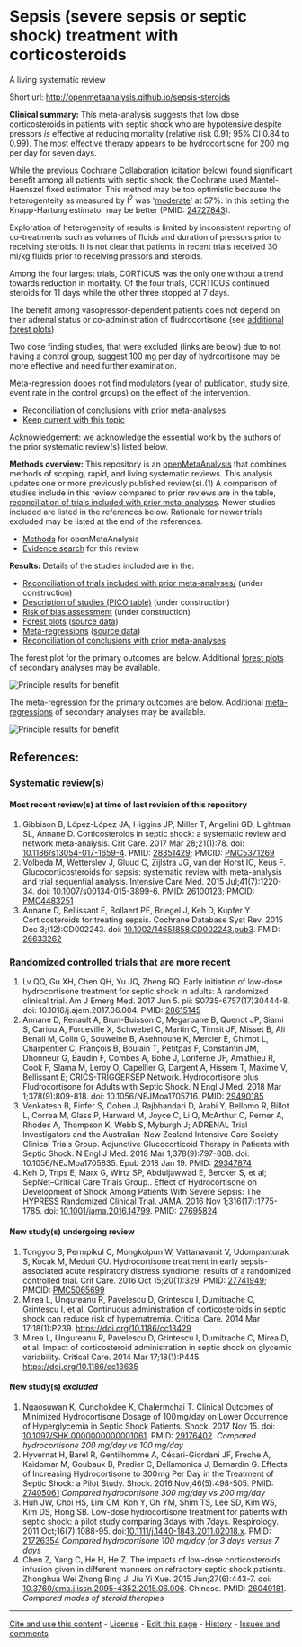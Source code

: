 # Sepsis (severe sepsis or septic shock) treatment with corticosteroids

A living systematic review

Short url: http://openmetaanalysis.github.io/sepsis-steroids

**Clinical summary:** This meta-analysis suggests that low dose corticosteroids in patients with septic shock who are hypotensive despite pressors *is* effective at reducing mortality (relative risk 0.91; 95% CI 0.84 to 0.99). The most effective therapy appears to be hydrocortisone for 200 mg per day for seven days. 

While the previous Cochrane Collaboration (citation below) found significant benefit among all patients with septic shock, the Cochrane used Mantel-Haenszel fixed estimator. This method may be too optimistic because the heterogenteity as measured by I<sup>2</sup> was '[moderate](http://handbook.cochrane.org/chapter_9/9_5_2_identifying_and_measuring_heterogeneity.htm)' at 57%. In this setting the Knapp-Hartung estimator may be better (PMID: [24727843](https://pubmed.gov/24727843)).

Exploration of heterogeneity of results is limited by inconsistent reporting of co-treatments such as volumes of fluids and duration of pressors prior to receiving steroids. It is not clear that patients in recent trials received 30 ml/kg fluids prior to receiving pressors and steroids. 

Among the four largest trials, CORTICUS was the only one without a trend towards reduction in mortality. Of the four trials, CORTICUS continued steroids for 11 days while the other three stopped at 7 days.

The benefit among vasopressor-dependent patients does not depend on their adrenal status or co-administration of fludrocortisone (see [additional forest plots](files/forest-plots))

Two dose finding studies, that were excluded (links are below) due to not having a control group, suggest 100 mg per day of hydrcortisone may be more effective and need further examination.

Meta-regression dooes not find modulators (year of publication, study size, event rate in the control groups) on the effect of the intervention.
* [Reconciliation of conclusions with prior meta-analyses](files/reconciliation-tables/Reconciliation%20of%20conclusions.pdf)
* [Keep current with this topic](files/searching/Keep-up.md)

Acknowledgement: we acknowledge the essential work by the authors of the prior systematic review(s) listed below.

**Methods overview:** This repository is an [openMetaAnalysis](https://openmetaanalysis.github.io/) that combines methods of scoping, rapid, and living systematic reviews.  This analysis updates one or more previously published review(s).(1) A comparison of studies include in this review compared to prior reviews are in the table, [reconciliation of trials included with prior meta-analyses](files/reconciliation-tables/Reconciliation%20of%20studies.pdf). Newer studies included are listed in the references below. Rationale for newer trials excluded may be listed at the end of the references. 
* [Methods](http://openmetaanalysis.github.io/methods.html) for openMetaAnalysis
* [Evidence search](files/searching/evidence-search.md) for this review

**Results:** Details of the studies included are in the:
* [Reconciliation of trials included with prior meta-analyses/](files/reconciliation-tables/Reconciliation%20of%20studies.pdf) (under construction)
* [Description of studies (PICO table)](files/study-details/table-pico.pdf) (under construction)
* [Risk of bias assessment](files/study-details/table-bias.pdf) (under construction)
* [Forest plots](files//forest-plots) ([source data](files/data))
* [Meta-regressions](files//metaregression) ([source data](files/data))
* [Reconciliation of conclusions with prior meta-analyses](files/reconciliation-tables/Reconciliation%20of%20conclusions.pdf)

The forest plot for the primary outcomes are below. Additional [forest plots](files/forest-plots) of secondary analyses may be available. 

![Principle results for benefit](files/forest-plots/Outcome-Primary.png "Principle results for benefit]")

The meta-regression for the primary outcomes are below. Additional [meta-regressions](files/metaregression) of secondary analyses may be available. 

![Principle results for benefit](files/metaregression/Outcome-Primary.png "Principle results for benefit]")

References:
----------------------------------
### Systematic review(s)
#### Most recent review(s) at time of last revision of this repository
1. Gibbison B, López-López JA, Higgins JP, Miller T, Angelini GD, Lightman SL, Annane D. Corticosteroids in septic shock: a systematic review and network meta-analysis. Crit Care. 2017 Mar 28;21(1):78. doi: [10.1186/s13054-017-1659-4](http://dx.doi.org/10.1186/s13054-017-1659-4). PMID: [28351429](http://pubmed.gov/28351429); PMCID: [PMC5371269](https://www.ncbi.nlm.nih.gov/pmc/articles/PMC5371269/)
2. Volbeda M, Wetterslev J, Gluud C, Zijlstra JG, van der Horst IC, Keus F. Glucocorticosteroids for sepsis: systematic review with meta-analysis and trial sequential analysis. Intensive Care Med. 2015 Jul;41(7):1220-34. doi: [10.1007/s00134-015-3899-6](http://dx.doi.org/10.1007/s00134-015-3899-6). PMID: [26100123](http://pubmed.gov/26100123); PMCID: [PMC4483251](https://www.ncbi.nlm.nih.gov/pmc/articles/PMC4483251/)
3. Annane D, Bellissant E, Bollaert PE, Briegel J, Keh D, Kupfer Y. Corticosteroids for treating sepsis. Cochrane Database Syst Rev. 2015 Dec 3;(12):CD002243. doi: [10.1002/14651858.CD002243.pub3](http://dx.doi.org/10.1002/14651858.CD002243.pub3). PMID: [26633262](http://pubmed.gov/26633262)

### Randomized controlled trials that are more recent
1. Lv QQ, Gu XH, Chen QH, Yu JQ, Zheng RQ. Early initiation of low-dose hydrocortisone treatment for septic shock in adults: A randomized clinical trial. Am J Emerg Med. 2017 Jun 5. pii: S0735-6757(17)30444-8. doi: 10.1016/j.ajem.2017.06.004. PMID: [28615145](http://pubmed.gov/28615145)
2. Annane D, Renault A, Brun-Buisson C, Megarbane B, Quenot JP, Siami S, Cariou A, Forceville X, Schwebel C, Martin C, Timsit JF, Misset B, Ali Benali M, Colin G, Souweine B, Asehnoune K, Mercier E, Chimot L, Charpentier C, François B, Boulain T, Petitpas F, Constantin JM, Dhonneur G, Baudin F, Combes A, Bohé J, Loriferne JF, Amathieu R, Cook F, Slama M, Leroy O, Capellier G, Dargent A, Hissem T, Maxime V, Bellissant E; CRICS-TRIGGERSEP Network. Hydrocortisone plus Fludrocortisone for Adults with Septic Shock. N Engl J Med. 2018 Mar
1;378(9):809-818. doi: 10.1056/NEJMoa1705716. PMID: [29490185](http://pubmed.gov/29490185)
3. Venkatesh B, Finfer S, Cohen J, Rajbhandari D, Arabi Y, Bellomo R, Billot L, Correa M, Glass P, Harward M, Joyce C, Li Q, McArthur C, Perner A, Rhodes A, Thompson K, Webb S, Myburgh J; ADRENAL Trial Investigators and the Australian–New Zealand Intensive Care Society Clinical Trials Group. Adjunctive Glucocorticoid Therapy in Patients with Septic Shock. N Engl J Med. 2018 Mar 1;378(9):797-808. doi: 10.1056/NEJMoa1705835. Epub 2018 Jan 19. PMID: [29347874](http://pubmed.gov/29347874)
4. Keh D, Trips E, Marx G, Wirtz SP, Abduljawwad E, Bercker S, et al; SepNet–Critical Care Trials Group.. Effect of Hydrocortisone on Development of Shock Among Patients With Severe Sepsis: The HYPRESS Randomized Clinical Trial. JAMA. 2016 Nov 1;316(17):1775-1785. doi: [10.1001/jama.2016.14799](http://dx.doi.org/10.1001/jama.2016.14799). PMID: [27695824](http://pubmed.gov/27695824).

#### New study(s) undergoing review
1. Tongyoo S, Permpikul C, Mongkolpun W, Vattanavanit V, Udompanturak S, Kocak M, Meduri GU. Hydrocortisone treatment in early sepsis-associated acute respiratory distress syndrome: results of a randomized controlled trial. Crit Care. 2016 Oct 15;20(1):329. PMID: [27741949](http://pubmed.gov/27741949); PMCID: [PMC5065699](https://www.ncbi.nlm.nih.gov/pmc/articles/pmid/27741949/)
2. Mirea L, Ungureanu R, Pavelescu D, Grintescu I, Dumitrache C, Grintescu I, et al. Continuous administration of corticosteroids in septic shock can reduce risk of hypernatremia. Critical Care. 2014 Mar 17;18(1):P239.  https://doi.org/10.1186/cc13429
3. Mirea L, Ungureanu R, Pavelescu D, Grintescu I, Dumitrache C, Mirea D, et al. Impact of corticosteroid administration in septic shock on glycemic variability. Critical Care. 2014 Mar 17;18(1):P445. https://doi.org/10.1186/cc13635


#### New study(s) *excluded* 
1. Ngaosuwan K, Ounchokdee K, Chalermchai T. Clinical Outcomes of Minimized Hydrocortisone Dosage of 100 mg/day on Lower Occurrence of Hyperglycemia in Septic Shock Patients. Shock. 2017 Nov 15. doi: [10.1097/SHK.0000000000001061](http://dx.doi.org/10.1097/SHK.0000000000001061). PMID: [29176402](http://pubmed.gov/29176402). *Compared hydrocortisone 200 mg/day vs 100 mg/day*
2. Hyvernat H, Barel R, Gentilhomme A, Césari-Giordani JF, Freche A, Kaidomar M,  Goubaux B, Pradier C, Dellamonica J, Bernardin G. Effects of Increasing Hydrocortisone to 300 mg Per Day in the Treatment of Septic Shock: a Pilot Study. Shock. 2016 Nov;46(5):498-505. PMID: [27405061](http://pubmed.gov/27405061) *Compared hydrocortisone 300 mg/day vs 200 mg/day*
3. Huh JW, Choi HS, Lim CM, Koh Y, Oh YM, Shim TS, Lee SD, Kim WS, Kim DS, Hong SB. Low-dose hydrocortisone treatment for patients with septic shock: a pilot study comparing 3days with 7days. Respirology. 2011 Oct;16(7):1088-95. doi:[10.1111/j.1440-1843.2011.02018.x](http://dx.doi.org/10.1111/j.1440-1843.2011.02018.x). PMID: [21726354](http://pubmed.gov/21726354) *Compared hydrocortisone 100 mg/day for 3 days versus 7 days*
4. Chen Z, Yang C, He H, He Z. The impacts of low-dose corticosteroids infusion given in different manners on refractory septic shock patients. Zhonghua Wei Zhong Bing Ji Jiu Yi Xue. 2015 Jun;27(6):443-7. doi: [10.3760/cma.j.issn.2095-4352.2015.06.006](http://dx.doi.org/10.3760/cma.j.issn.2095-4352.2015.06.006). Chinese. PMID: [26049181](http://pubmed.gov/26049181). *Compared modes of steroid therapies*


-------------------------------
[Cite and use this content](https://github.com/openMetaAnalysis/openMetaAnalysis.github.io/blob/master/reusing.MD)  - [License](files/LICENSE.md) - [Edit this page](../../edit/master/README.md) - [History](../../commits/master/README.md)  - 
[Issues and comments](../../issues?q=is%3Aboth+is%3Aissue)

